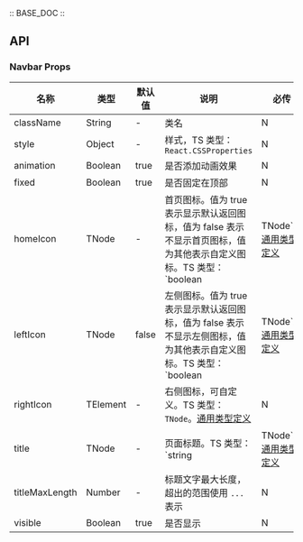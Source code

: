:: BASE_DOC ::

## API

### Navbar Props

名称 | 类型 | 默认值 | 说明 | 必传
-- | -- | -- | -- | --
className | String | - | 类名 | N
style | Object | - | 样式，TS 类型：`React.CSSProperties` | N
animation | Boolean | true | 是否添加动画效果 | N
fixed | Boolean | true | 是否固定在顶部 | N
homeIcon | TNode | - | 首页图标。值为 true 表示显示默认返回图标，值为 false 表示不显示首页图标，值为其他表示自定义图标。TS 类型：`boolean | TNode`。[通用类型定义](https://github.com/TDesignOteam/tdesign-mobile-react/blob/develop/src/common.ts) | N
leftIcon | TNode | false | 左侧图标。值为 true 表示显示默认返回图标，值为 false 表示不显示左侧图标，值为其他表示自定义图标。TS 类型：`boolean | TNode`。[通用类型定义](https://github.com/TDesignOteam/tdesign-mobile-react/blob/develop/src/common.ts) | N
rightIcon | TElement | - | 右侧图标，可自定义。TS 类型：`TNode`。[通用类型定义](https://github.com/TDesignOteam/tdesign-mobile-react/blob/develop/src/common.ts) | N
title | TNode | - | 页面标题。TS 类型：`string | TNode`。[通用类型定义](https://github.com/TDesignOteam/tdesign-mobile-react/blob/develop/src/common.ts) | N
titleMaxLength | Number | - | 标题文字最大长度，超出的范围使用 `...` 表示 | N
visible | Boolean | true | 是否显示 | N
